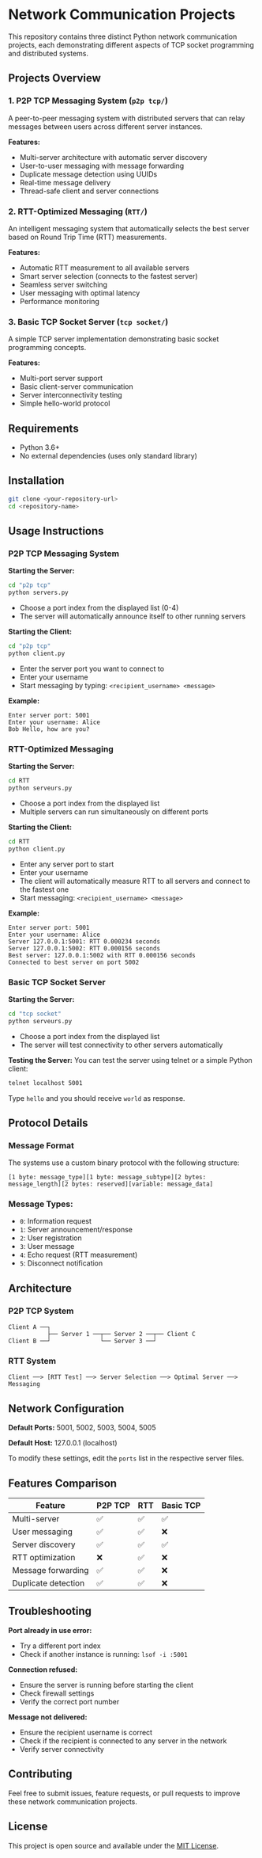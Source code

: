 # Network Communication Projects

This repository contains three distinct Python network communication projects, each demonstrating different aspects of TCP socket programming and distributed systems.

## Projects Overview

### 1. P2P TCP Messaging System (`p2p tcp/`)
A peer-to-peer messaging system with distributed servers that can relay messages between users across different server instances.

**Features:**
- Multi-server architecture with automatic server discovery
- User-to-user messaging with message forwarding
- Duplicate message detection using UUIDs
- Real-time message delivery
- Thread-safe client and server connections

### 2. RTT-Optimized Messaging (`RTT/`)
An intelligent messaging system that automatically selects the best server based on Round Trip Time (RTT) measurements.

**Features:**
- Automatic RTT measurement to all available servers
- Smart server selection (connects to the fastest server)
- Seamless server switching
- User messaging with optimal latency
- Performance monitoring

### 3. Basic TCP Socket Server (`tcp socket/`)
A simple TCP server implementation demonstrating basic socket programming concepts.

**Features:**
- Multi-port server support
- Basic client-server communication
- Server interconnectivity testing
- Simple hello-world protocol

## Requirements

- Python 3.6+
- No external dependencies (uses only standard library)

## Installation

```bash
git clone <your-repository-url>
cd <repository-name>
```

## Usage Instructions

### P2P TCP Messaging System

**Starting the Server:**
```bash
cd "p2p tcp"
python servers.py
```
- Choose a port index from the displayed list (0-4)
- The server will automatically announce itself to other running servers

**Starting the Client:**
```bash
cd "p2p tcp"
python client.py
```
- Enter the server port you want to connect to
- Enter your username
- Start messaging by typing: `<recipient_username> <message>`

**Example:**
```
Enter server port: 5001
Enter your username: Alice
Bob Hello, how are you?
```

### RTT-Optimized Messaging

**Starting the Server:**
```bash
cd RTT
python serveurs.py
```
- Choose a port index from the displayed list
- Multiple servers can run simultaneously on different ports

**Starting the Client:**
```bash
cd RTT
python client.py
```
- Enter any server port to start
- Enter your username
- The client will automatically measure RTT to all servers and connect to the fastest one
- Start messaging: `<recipient_username> <message>`

**Example:**
```
Enter server port: 5001
Enter your username: Alice
Server 127.0.0.1:5001: RTT 0.000234 seconds
Server 127.0.0.1:5002: RTT 0.000156 seconds
Best server: 127.0.0.1:5002 with RTT 0.000156 seconds
Connected to best server on port 5002
```

### Basic TCP Socket Server

**Starting the Server:**
```bash
cd "tcp socket"
python serveurs.py
```
- Choose a port index from the displayed list
- The server will test connectivity to other servers automatically

**Testing the Server:**
You can test the server using telnet or a simple Python client:
```bash
telnet localhost 5001
```
Type `hello` and you should receive `world` as response.

## Protocol Details

### Message Format
The systems use a custom binary protocol with the following structure:
```
[1 byte: message_type][1 byte: message_subtype][2 bytes: message_length][2 bytes: reserved][variable: message_data]
```

### Message Types:
- `0`: Information request
- `1`: Server announcement/response
- `2`: User registration
- `3`: User message
- `4`: Echo request (RTT measurement)
- `5`: Disconnect notification

## Architecture

### P2P TCP System
```
Client A ──┐
           ├── Server 1 ──┬── Server 2 ──┬── Client C
Client B ──┘              └── Server 3 ──┘
```

### RTT System
```
Client ──> [RTT Test] ──> Server Selection ──> Optimal Server ──> Messaging
```

## Network Configuration

**Default Ports:** 5001, 5002, 5003, 5004, 5005

**Default Host:** 127.0.0.1 (localhost)

To modify these settings, edit the `ports` list in the respective server files.

## Features Comparison

| Feature | P2P TCP | RTT | Basic TCP |
|---------|---------|-----|-----------|
| Multi-server | ✅ | ✅ | ✅ |
| User messaging | ✅ | ✅ | ❌ |
| Server discovery | ✅ | ✅ | ✅ |
| RTT optimization | ❌ | ✅ | ❌ |
| Message forwarding | ✅ | ✅ | ❌ |
| Duplicate detection | ✅ | ✅ | ❌ |

## Troubleshooting

**Port already in use error:**
- Try a different port index
- Check if another instance is running: `lsof -i :5001`

**Connection refused:**
- Ensure the server is running before starting the client
- Check firewall settings
- Verify the correct port number

**Message not delivered:**
- Ensure the recipient username is correct
- Check if the recipient is connected to any server in the network
- Verify server connectivity

## Contributing

Feel free to submit issues, feature requests, or pull requests to improve these network communication projects.

## License

This project is open source and available under the [MIT License](LICENSE). 